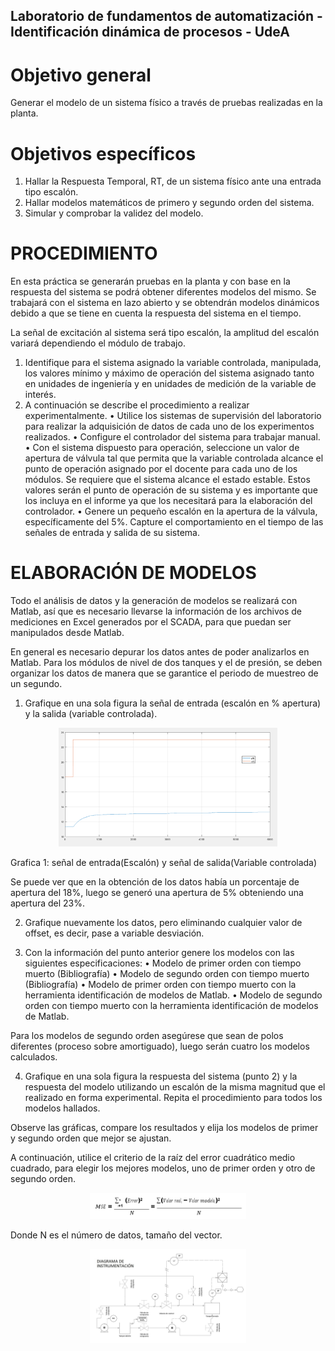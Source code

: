## Laboratorio de fundamentos de automatización - Identificación dinámica de procesos  - UdeA

# Objetivo general

Generar el modelo de un sistema físico a través de pruebas realizadas en la planta.

# Objetivos específicos

1.	Hallar la Respuesta Temporal, RT, de un sistema físico ante una entrada tipo escalón.
2.	Hallar modelos matemáticos de primero y segundo orden del sistema.
3.	Simular y comprobar la validez del modelo.


# PROCEDIMIENTO

En esta práctica se generarán pruebas en la planta y con base en la respuesta del sistema se podrá obtener diferentes modelos del mismo. Se trabajará con el sistema en lazo abierto y se obtendrán modelos dinámicos debido a que se tiene en cuenta la respuesta del sistema en el tiempo.

La señal de excitación al sistema será tipo escalón, la amplitud del escalón variará dependiendo el módulo de trabajo.
1.	Identifique para el sistema asignado la variable controlada, manipulada, los valores mínimo y máximo de operación del sistema asignado tanto en unidades de ingeniería y en unidades de medición de la variable de interés.
2.	A continuación se describe el procedimiento a realizar experimentalmente.
•	Utilice los sistemas de supervisión del laboratorio para realizar la adquisición de datos de cada uno de los experimentos realizados.
•	Configure el controlador del sistema para trabajar manual.
•	Con el sistema dispuesto para operación, seleccione un valor de apertura de válvula tal que permita que la variable controlada alcance el punto de operación asignado por el docente para cada uno de los módulos. Se requiere que el sistema alcance el estado estable. Estos valores serán el punto de operación de su sistema y es importante que los incluya en el informe ya que los necesitará para la elaboración del controlador.
•	Genere un pequeño escalón en la apertura de la válvula, específicamente del 5%. Capture el comportamiento en el tiempo de las señales de entrada y salida de su sistema.

# ELABORACIÓN DE MODELOS

Todo el análisis de datos y la generación de modelos se realizará con Matlab, así que es necesario llevarse la información de los archivos de mediciones en Excel generados por el SCADA, para que puedan ser manipulados desde Matlab.

En general es necesario depurar los datos antes de poder analizarlos en Matlab. Para los módulos de nivel de dos tanques y el de presión, se deben organizar los datos de manera que se garantice el periodo de muestreo de un segundo.

1.	Grafique en una sola figura la señal de entrada (escalón en % apertura) y la salida (variable controlada).

<p align="center">
  <img src="signal.png" width="350" title="hover text">
</p>

Grafica 1: señal de entrada(Escalón) y señal de salida(Variable controlada)

Se puede ver que en la obtención de los datos había un porcentaje de apertura del 18%, luego se generó una apertura de 5% obteniendo una apertura del 23%.

2.	Grafique nuevamente los datos, pero eliminando cualquier valor de offset, es decir, pase a variable desviación.

3.	Con la información del punto anterior genere los modelos con las siguientes especificaciones:
•	Modelo de primer orden con tiempo muerto (Bibliografía)
•	Modelo de segundo orden con tiempo muerto (Bibliografía)
•	Modelo de primer orden con tiempo muerto con la herramienta identificación de modelos de Matlab.
•	Modelo de segundo orden con tiempo muerto con la herramienta identificación de modelos de Matlab.

Para los modelos de segundo orden asegúrese que sean de polos diferentes (proceso sobre amortiguado), luego serán cuatro los modelos calculados.

4.	Grafique en una sola figura la respuesta del sistema (punto 2) y la respuesta del modelo utilizando un escalón de la misma magnitud que el realizado en forma experimental. Repita el procedimiento para todos los modelos hallados.

Observe las gráficas, compare los resultados y elija los modelos de primer y segundo orden que mejor se ajustan.

A continuación, utilice el criterio de la raíz del error cuadrático medio cuadrado, para elegir los mejores modelos, uno de primer orden y otro de segundo orden.

<p align="center">
  <img src="formula.png" width="250" title="hover text">
</p>

Donde N es el número de datos, tamaño del vector.

<p align="center">
  <img src="Diagrama.jpg" width="250" title="hover text">
</p>


